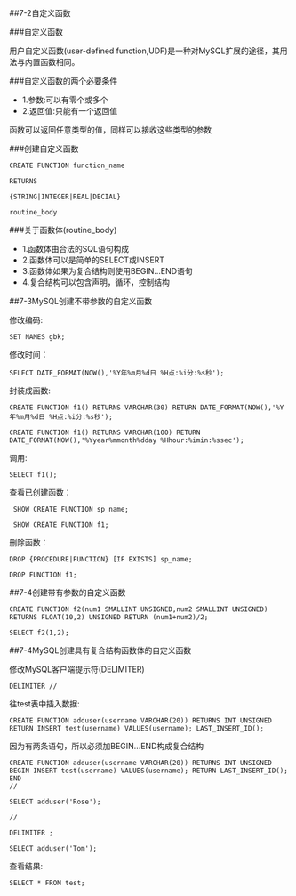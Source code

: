 ##7-2自定义函数

###自定义函数

用户自定义函数(user-defined function,UDF)是一种对MySQL扩展的途径，其用法与内置函数相同。

###自定义函数的两个必要条件

- 1.参数:可以有零个或多个
- 2.返回值:只能有一个返回值

函数可以返回任意类型的值，同样可以接收这些类型的参数

###创建自定义函数

    CREATE FUNCTION function_name

    RETURNS

    {STRING|INTEGER|REAL|DECIAL}

    routine_body

###关于函数体(routine_body)

- 1.函数体由合法的SQL语句构成
- 2.函数体可以是简单的SELECT或INSERT
- 3.函数体如果为复合结构则使用BEGIN...END语句
- 4.复合结构可以包含声明，循环，控制结构

##7-3MySQL创建不带参数的自定义函数

修改编码:

    SET NAMES gbk;

修改时间：

    SELECT DATE_FORMAT(NOW(),'%Y年%m月%d日 %H点:%i分:%s秒');

封装成函数:

    CREATE FUNCTION f1() RETURNS VARCHAR(30) RETURN DATE_FORMAT(NOW(),'%Y年%m月%d日 %H点:%i分:%s秒');

    CREATE FUNCTION f1() RETURNS VARCHAR(100) RETURN DATE_FORMAT(NOW(),'%Yyear%mmonth%dday %Hhour:%imin:%ssec');

调用:

    SELECT f1();

查看已创建函数：
    
     SHOW CREATE FUNCTION sp_name;

     SHOW CREATE FUNCTION f1;

删除函数：

    DROP {PROCEDURE|FUNCTION} [IF EXISTS] sp_name; 

    DROP FUNCTION f1; 

##7-4创建带有参数的自定义函数

    CREATE FUNCTION f2(num1 SMALLINT UNSIGNED,num2 SMALLINT UNSIGNED) RETURNS FLOAT(10,2) UNSIGNED RETURN (num1+num2)/2; 

    SELECT f2(1,2);


##7-4MySQL创建具有复合结构函数体的自定义函数

修改MySQL客户端提示符(DELIMITER)

    DELIMITER //

往test表中插入数据:

    CREATE FUNCTION adduser(username VARCHAR(20)) RETURNS INT UNSIGNED RETURN INSERT test(username) VALUES(username); LAST_INSERT_ID();

因为有两条语句，所以必须加BEGIN...END构成复合结构

    CREATE FUNCTION adduser(username VARCHAR(20)) RETURNS INT UNSIGNED BEGIN INSERT test(username) VALUES(username); RETURN LAST_INSERT_ID(); END
    //

    SELECT adduser('Rose');

    //

    DELIMITER ;

    SELECT adduser('Tom');

查看结果:

    SELECT * FROM test;
